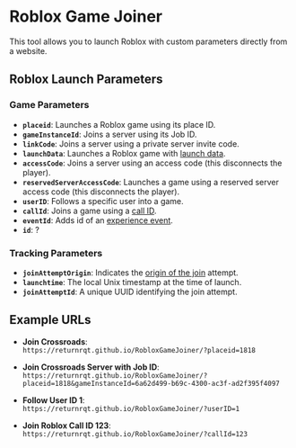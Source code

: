 # Roblox Game Joiner

This tool allows you to launch Roblox with custom parameters directly from a website.

## Roblox Launch Parameters

### Game Parameters
- **`placeid`**: Launches a Roblox game using its place ID.
- **`gameInstanceId`**: Joins a server using its Job ID.
- **`linkCode`**: Joins a server using a private server invite code.
- **`launchData`**: Launches a Roblox game with [launch data](https://devforum.roblox.com/t/developer-deeplinking-beta/1904069).
- **`accessCode`**: Joins a server using an access code (this disconnects the player).
- **`reservedServerAccessCode`**: Launches a game using a reserved server access code (this disconnects the player).
- **`userID`**: Follows a specific user into a game.
- **`callId`**: Joins a game using a [call ID](https://devforum.roblox.com/t/the-future-of-immersive-communication-on-roblox/2701137).
- **`eventId`**: Adds id of an [experience event](https://create.roblox.com/docs/production/promotion/experience-events).
- **`id`**: ?

### Tracking Parameters
- **`joinAttemptOrigin`**: Indicates the [origin of the join](https://gist.github.com/returnnrqt/c524cd4f93062ee90df8c5b2604133d4) attempt.
- **`launchtime`**: The local Unix timestamp at the time of launch.
- **`joinAttemptId`**: A unique UUID identifying the join attempt.

## Example URLs
- **Join Crossroads**:  
  `https://returnrqt.github.io/RobloxGameJoiner/?placeid=1818`
  
- **Join Crossroads Server with Job ID**:  
  `https://returnrqt.github.io/RobloxGameJoiner/?placeid=1818&gameInstanceId=6a62d499-b69c-4300-ac3f-ad2f395f4097`
  
- **Follow User ID 1**:  
  `https://returnrqt.github.io/RobloxGameJoiner/?userID=1`
  
- **Join Roblox Call ID 123**:  
  `https://returnrqt.github.io/RobloxGameJoiner/?callId=123`
